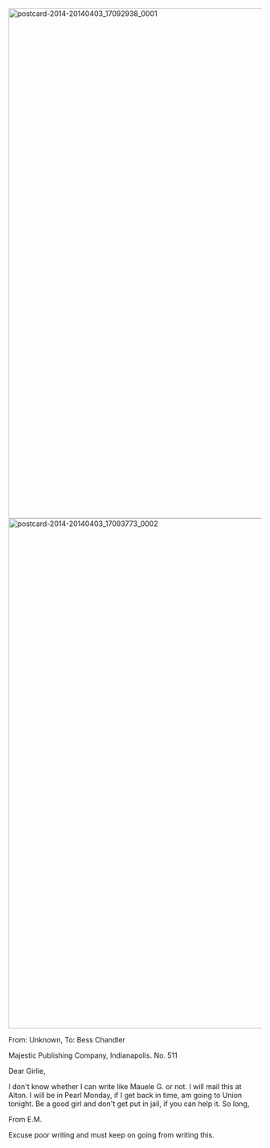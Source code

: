 <html><body><a href="http://107.170.91.122/wp-content/uploads/2014/04/postcard-2014-20140403_17092938_0001.jpg"><img class="alignnone size-full wp-image-12" src="http://107.170.91.122/wp-content/uploads/2014/04/postcard-2014-20140403_17092938_0001.jpg" alt="postcard-2014-20140403_17092938_0001" width="1547" height="1013"></a><a href="http://107.170.91.122/wp-content/uploads/2014/04/postcard-2014-20140403_17093773_0002.jpg"><img class="alignnone size-full wp-image-13" src="http://107.170.91.122/wp-content/uploads/2014/04/postcard-2014-20140403_17093773_0002.jpg" alt="postcard-2014-20140403_17093773_0002" width="1547" height="1013"></a>



From: Unknown, To: Bess Chandler

Majestic Publishing Company, Indianapolis. No. 511

Dear Girlie,

I don't know whether I can write like Mauele G. or not. I will mail this at Alton. I will be in Pearl Monday, if I get back in time, am going to Union tonight. Be a good girl and don't get put in jail, if you can help it. So long,

From E.M.

Excuse poor writing and must keep on going from writing this.</body></html>